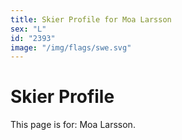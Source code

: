```yaml
---
title: Skier Profile for Moa Larsson
sex: "L"
id: "2393"
image: "/img/flags/swe.svg" 
---
```


# Skier Profile

This page is for: Moa Larsson.
    